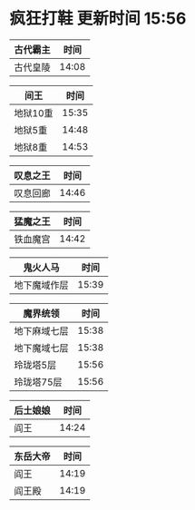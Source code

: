 # 疯狂打鞋 更新时间 15:56

| 古代霸主   | 时间    |
|--------|-------|
| 古代皇陵 | 14:08 |

| 间王   | 时间    |
|--------|-------|
| 地狱10重 | 15:35 |
| 地狱5重 | 14:48 |
| 地狱8重 | 14:53 |

| 叹息之王   | 时间    |
|--------|-------|
| 叹息回廊 | 14:46 |

| 猛魔之王   | 时间    |
|--------|-------|
| 铁血魔宫 | 14:42 |

| 鬼火人马   | 时间    |
|--------|-------|
| 地下魔域作层 | 15:39 |

| 魔界统领   | 时间    |
|--------|-------|
| 地下麻域七层 | 15:38 |
| 地下魔域七层 | 15:38 |
| 玲珑塔5层 | 15:56 |
| 玲珑塔75层 | 15:56 |

| 后土娘娘   | 时间    |
|--------|-------|
| 阎王 | 14:24 |

| 东岳大帝   | 时间    |
|--------|-------|
| 阎王 | 14:19 |
| 阎王殿 | 14:19 |